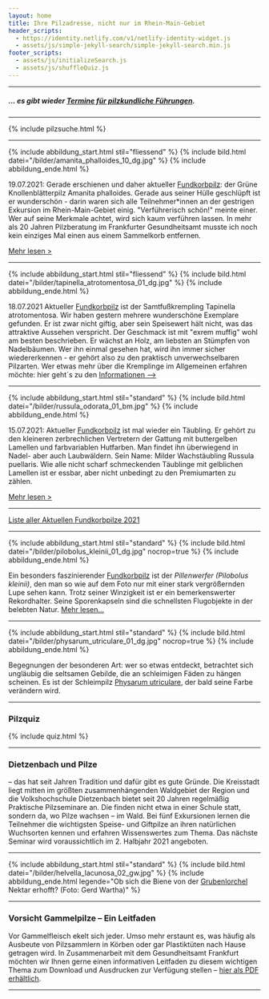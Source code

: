 ```yaml
---
layout: home
title: Ihre Pilzadresse, nicht nur im Rhein-Main-Gebiet
header_scripts:
  - https://identity.netlify.com/v1/netlify-identity-widget.js
  - assets/js/simple-jekyll-search/simple-jekyll-search.min.js
footer_scripts:
  - assets/js/initializeSearch.js
  - assets/js/shuffleQuiz.js
---
```

- - -

##### ... es gibt wieder [Termine für pilzkundliche Führungen](/termine).

- - -

{% include pilzsuche.html %}

- - -

{% include abbildung_start.html stil="fliessend" %}
{% include bild.html datei="/bilder/amanita_phalloides_10_dg.jpg" %}
{% include abbildung_ende.html %}

19.07.2021: Gerade erschienen und daher aktueller [Fundkorbpilz](AA "Glossar-"): der Grüne Knollenblätterpilz Amanita phalloides. Gerade aus seiner Hülle geschlüpft ist er wunderschön - darin waren sich alle Teilnehmer*innen an der gestrigen Exkursion im Rhein-Main-Gebiet einig. "Verführerisch schön!" meinte einer. Wer auf seine Merkmale achtet, wird sich kaum verführen lassen. In mehr als 20 Jahren Pilzberatung im Frankfurter Gesundheitsamt musste ich noch kein einziges Mal einen aus einem Sammelkorb entfernen.

[Mehr lesen >](/pilze/amanita-phalloides-grüner-knollenblätterpilz) 

<div style="clear:  both"></div>

- - -

{% include abbildung_start.html stil="fliessend" %}
{% include bild.html datei="/bilder/tapinella_atrotomentosa_01_dg.jpg" %}
{% include abbildung_ende.html %}

18.07.2021 Aktueller [Fundkorbpilz](AA "Glossar-") ist der Samtfußkrempling Tapinella atrotomentosa. Wir haben gestern mehrere wunderschöne Exemplare gefunden. Er ist zwar nicht giftig, aber sein Speisewert hält nicht, was das attraktive Aussehen verspricht. Der Geschmack ist mit "exrem muffig" wohl am besten beschrieben. Er wächst an Holz, am liebsten an Stümpfen von Nadelbäumen. Wer ihn einmal gesehen hat, wird ihn immer sicher wiedererkennen - er gehört also zu den praktisch unverwechselbaren Pilzarten. Wer etwas mehr über die Kremplinge im Allgemeinen erfahren möchte: hier geht´s zu den [Informationen -->](/verwandt/kremplinge) 

<div style="clear:  both"></div>

- - -

{% include abbildung_start.html stil="standard" %}
{% include bild.html datei="/bilder/russula_odorata_01_bm.jpg" %}
{% include abbildung_ende.html %}

15.07.2021: Aktueller [Fundkorbpilz](AA "Glossar-") ist mal wieder ein Täubling. Er gehört zu den kleineren zerbrechlichen Vertretern der Gattung mit buttergelben Lamellen und farbvariablen Hutfarben.  Man findet ihn überwiegend in Nadel- aber auch Laubwäldern. Sein Name: Milder Wachstäubling Russula puellaris. Wie alle nicht scharf schmeckenden Täublinge mit gelblichen Lamellen ist er essbar, aber nicht unbedingt zu den Premiumarten zu zählen.

[Mehr lesen >](/pilze/russula-odorata-duftender-zwergtäubling)

- - -

[Liste aller Aktuellen Fundkorbpilze 2021](/artikel/liste-aller-aktuellen-fundkorbpilze-2021.html)

- - -

{% include abbildung_start.html stil="standard" %}
{% include bild.html datei="/bilder/pilobolus_kleinii_01_dg.jpg" nocrop=true %}
{% include abbildung_ende.html %}

Ein besonders faszinierender [Fundkorbpilz](AA "Glossar-") ist der *Pillenwerfer (Pilobolus kleinii)*, den man so wie auf dem Foto nur mit einer stark vergrößernden Lupe sehen kann. Trotz seiner Winzigkeit ist er ein bemerkenswerter Rekordhalter. Seine Sporenkapseln sind die schnellsten Flugobjekte in der belebten Natur. [Mehr lesen...](/pilze/pilobolus-kleinii-pillenwerfer)

- - -

{% include abbildung_start.html stil="standard" %}
{% include bild.html datei="/bilder/physarum_utriculare_01_dg.jpg" nocrop=true %}
{% include abbildung_ende.html %}

Begegnungen der besonderen Art: wer so etwas entdeckt, betrachtet sich ungläubig die seltsamen Gebilde, die an schleimigen Fäden zu hängen scheinen. Es ist der Schleimpilz [Physarum utriculare](/pilze/physarum-utriculare-fadenfruchtschleimpilz), der bald seine Farbe verändern wird.

- - -

### Pilzquiz

{% include quiz.html %}

- - -

### Dietzenbach und Pilze

– das hat seit Jahren Tradition und dafür gibt es gute Gründe. Die Kreisstadt liegt mitten im größten zusammenhängenden Waldgebiet der Region und die Volkshochschule Dietzenbach bietet seit 20 Jahren regelmäßig Praktische Pilzseminare an. Die finden nicht etwa in einer Schule statt, sondern da, wo Pilze wachsen – im Wald. Bei fünf Exkursionen lernen die Teilnehmer die wichtigsten Speise- und Giftpilze an ihren natürlichen Wuchsorten kennen und erfahren Wissenswertes zum Thema. Das nächste Seminar wird voraussichtlich im 2. Halbjahr 2021 angeboten.

- - -

{% include abbildung_start.html stil="standard" %}
{% include bild.html datei="/bilder/helvella_lacunosa_02_gw.jpg" %}
{% include abbildung_ende.html legende="Ob sich die Biene von der <a href='/pilze/helvella-lacunosa-grubenlorchel'>Grubenlorchel</a> Nektar erhofft?  (Foto: Gerd Wartha)" %}

- - -

### Vorsicht Gammelpilze – Ein Leitfaden

Vor Gammelfleisch ekelt sich jeder. Umso mehr erstaunt es, was häufig als Ausbeute von Pilzsammlern in Körben oder gar Plastiktüten nach Hause getragen wird. In Zusammenarbeit mit dem Gesundheitsamt Frankfurt möchten wir Ihnen gerne einen informativen Leitfaden zu diesem wichtigen Thema zum Download und Ausdrucken zur Verfügung stellen – [hier als PDF erhältlich](/assets/docs/Fundkorb.de-Gammelpilze.pdf).

- - -